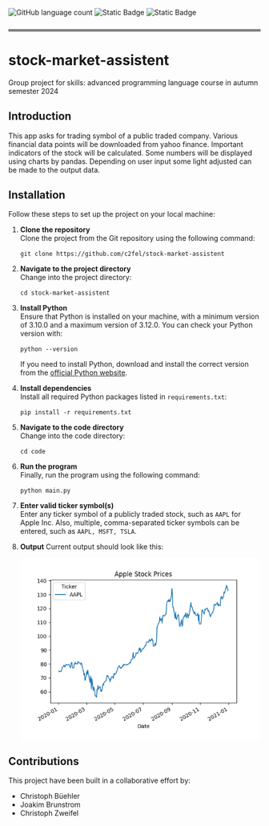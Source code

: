 ![GitHub language count](https://img.shields.io/github/languages/count/c2fel/stock-market-assistent)
![Static Badge](https://img.shields.io/badge/Python-blue)
![Static Badge](https://img.shields.io/badge/very_cool_project-EFBF04)

<hr style="height: 5px; background: grey; border: none; margin: 25px 0px 40px 0px;">

# stock-market-assistent

Group project for skills: advanced programming language course in autumn semester 2024

## Introduction

This app asks for trading symbol of a public traded company.
Various financial data points will be downloaded from yahoo finance.
Important indicators of the stock will be calculated.
Some numbers will be displayed using charts by pandas.
Depending on user input some light adjusted can be made to the output data.

## Installation

Follow these steps to set up the project on your local machine:

1. **Clone the repository**  
   Clone the project from the Git repository using the following command:

   ```
   git clone https://github.com/c2fel/stock-market-assistent
   ```

2. **Navigate to the project directory**  
   Change into the project directory:

   ```
   cd stock-market-assistent
   ```

3. **Install Python**  
   Ensure that Python is installed on your machine, with a minimum version of 3.10.0 and a maximum version of 3.12.0. You can check your Python version with:

   ```
   python --version
   ```

   If you need to install Python, download and install the correct version from the [official Python website](https://www.python.org/downloads/).

4. **Install dependencies**  
   Install all required Python packages listed in `requirements.txt`:

   ```
   pip install -r requirements.txt
   ```

5. **Navigate to the code directory**  
   Change into the code directory:

   ```
   cd code
   ```

6. **Run the program**  
   Finally, run the program using the following command:
   ```
   python main.py
   ```
7. **Enter valid ticker symbol(s)**  
   Enter any ticker symbol of a publicly traded stock, such as `AAPL` for Apple Inc.
   Also, multiple, comma-separated ticker symbols can be entered, such as `AAPL, MSFT, TSLA`.

8. **Output**
   Current output should look like this:

   ![Output for the input AAPL](documentation/images/example_chart_apple.png 'Apple Stock Prices')

## Contributions

This project have been built in a collaborative effort by:

- Christoph Büehler
- Joakim Brunstrom
- Christoph Zweifel

